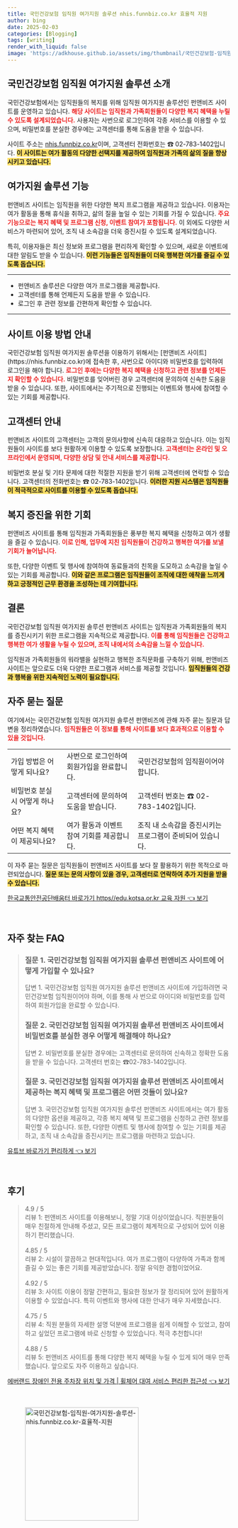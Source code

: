 ```yaml
---
title: 국민건강보험 임직원 여가지원 솔루션 nhis.funnbiz.co.kr 효율적 지원
author: bing
date: 2025-02-03
categories: [Blogging]
tags: [writing]
render_with_liquid: false
image: 'https://adkhouse.github.io/assets/img/thumbnail/국민건강보험-임직원-여가지원-솔루션-nhis.funnbiz.co.kr-효율적-지원.webp'
---
```



<h2 id='국민건강보험임직원여가지원솔루션소개'>국민건강보험 임직원 여가지원 솔루션 소개</h2>

<p>국민건강보험에서는 임직원들의 복지를 위해 임직원 여가지원 솔루션인 펀앤비즈 사이트를 운영하고 있습니다. <b><span style="color: #ee2323;">해당 사이트는 임직원과 가족회원들이 다양한 복지 혜택을 누릴 수 있도록 설계되었습니다.</span></b> 사용자는 사번으로 로그인하여 각종 서비스를 이용할 수 있으며, 비밀번호를 분실한 경우에는 고객센터를 통해 도움을 받을 수 있습니다.</p>

<p>사이트 주소는 <a href="https://nhis.funnbiz.co.kr">nhis.funnbiz.co.kr</a>이며, 고객센터 전화번호는 ☎ 02-783-1402입니다. <b><span style="background-color: #ffe066;">이 사이트는 여가 활동의 다양한 선택지를 제공하여 임직원과 가족의 삶의 질을 향상시키고 있습니다.</span></b></p>

<h2 id='여가지원솔루션기능'>여가지원 솔루션 기능</h2>

<p>펀앤비즈 사이트는 임직원을 위한 다양한 복지 프로그램을 제공하고 있습니다. 이용자는 여가 활동을 통해 휴식을 취하고, 삶의 질을 높일 수 있는 기회를 가질 수 있습니다. <b><span style="color: #ee2323;">주요 기능으로는 복지 혜택 및 프로그램 신청, 이벤트 참여가 포함됩니다.</span></b> 이 외에도 다양한 서비스가 마련되어 있어, 조직 내 소속감을 더욱 증진시킬 수 있도록 설계되었습니다.</p>

<p>특히, 이용자들은 최신 정보와 프로그램을 편리하게 확인할 수 있으며, 새로운 이벤트에 대한 알림도 받을 수 있습니다. <b><span style="background-color: #ffe066;">이런 기능들은 임직원들이 더욱 행복한 여가를 즐길 수 있도록 돕습니다.</span></b></p>

<hr />

<ul>
    <li>펀앤비즈 솔루션은 다양한 여가 프로그램을 제공합니다.</li>
    <li>고객센터를 통해 언제든지 도움을 받을 수 있습니다.</li>
    <li>로그인 후 관련 정보를 간편하게 확인할 수 있습니다.</li>
</ul>

<hr />

<h2 id='이용방법안내'>사이트 이용 방법 안내</h2>

<p>국민건강보험 임직원 여가지원 솔루션을 이용하기 위해서는 [펀앤비즈 사이트](https://nhis.funnbiz.co.kr)에 접속한 후, 사번으로 아이디와 비밀번호를 입력하여 로그인을 해야 합니다. <b><span style="color: #ee2323;">로그인 후에는 다양한 복지 혜택을 신청하고 관련 정보를 언제든지 확인할 수 있습니다.</span></b> 비밀번호를 잊어버린 경우 고객센터에 문의하여 신속한 도움을 받을 수 있습니다. 또한, 사이트에서는 주기적으로 진행되는 이벤트와 행사에 참여할 수 있는 기회를 제공합니다.</p>

<h2 id='고객센터안내'>고객센터 안내</h2>

<p>펀앤비즈 사이트의 고객센터는 고객의 문의사항에 신속히 대응하고 있습니다. 이는 임직원들이 사이트를 보다 원활하게 이용할 수 있도록 보장합니다. <b><span style="color: #ee2323;">고객센터는 온라인 및 오프라인에서 운영되며, 다양한 상담 및 안내 서비스를 제공합니다.</span></b></p>

<p>비밀번호 분실 및 기타 문제에 대한 적절한 지원을 받기 위해 고객센터에 연락할 수 있습니다. 고객센터의 전화번호는 ☎ 02-783-1402입니다. <b><span style="background-color: #ffe066;">이러한 지원 시스템은 임직원들이 적극적으로 사이트를 이용할 수 있도록 돕습니다.</span></b></p>

<h2 id='복지증진기회'>복지 증진을 위한 기회</h2>

<p>펀앤비즈 사이트를 통해 임직원과 가족회원들은 풍부한 복지 혜택을 신청하고 여가 생활을 즐길 수 있습니다. <b><span style="color: #ee2323;">이로 인해, 업무에 지친 임직원들이 건강하고 행복한 여가를 보낼 기회가 늘어납니다.</span></b></p>

<p>또한, 다양한 이벤트 및 행사에 참여하여 동료들과의 친목을 도모하고 소속감을 높일 수 있는 기회를 제공합니다. <b><span style="background-color: #ffe066;">이와 같은 프로그램은 임직원들이 조직에 대한 애착을 느끼게 하고 긍정적인 근무 환경을 조성하는 데 기여합니다.</span></b></p>

<h2 id='결론'>결론</h2>

<p>국민건강보험 임직원 여가지원 솔루션 펀앤비즈 사이트는 임직원과 가족회원들의 복지를 증진시키기 위한 프로그램을 지속적으로 제공합니다. <b><span style="color: #ee2323;">이를 통해 임직원들은 건강하고 행복한 여가 생활을 누릴 수 있으며, 조직 내에서의 소속감을 느낄 수 있습니다.</span></b></p>

<p>임직원과 가족회원들의 워라밸을 실현하고 행복한 조직문화를 구축하기 위해, 펀앤비즈 사이트는 앞으로도 더욱 다양한 프로그램과 서비스를 제공할 것입니다. <b><span style="background-color: #ffe066;">임직원들의 건강과 행복을 위한 지속적인 노력이 필요합니다.</span></b></p>

<h2 id='자주묻는질문'>자주 묻는 질문</h2>

<p>여기에서는 국민건강보험 임직원 여가지원 솔루션 펀앤비즈에 관해 자주 묻는 질문과 답변을 정리하였습니다. <b><span style="color: #ee2323;">임직원들은 이 정보를 통해 사이트를 보다 효과적으로 이용할 수 있을 것입니다.</span></b></p>

<table>
    <tr>
        <td>가입 방법은 어떻게 되나요?</td>
        <td>사번으로 로그인하여 회원가입을 완료합니다.</td>
        <td>국민건강보험의 임직원이어야 합니다.</td>
    </tr>
    <tr>
        <td>비밀번호 분실 시 어떻게 하나요?</td>
        <td>고객센터에 문의하여 도움을 받습니다.</td>
        <td>고객센터 번호는 ☎ 02-783-1402입니다.</td>
    </tr>
    <tr>
        <td>어떤 복지 혜택이 제공되나요?</td>
        <td>여가 활동과 이벤트 참여 기회를 제공합니다.</td>
        <td>조직 내 소속감을 증진시키는 프로그램이 준비되어 있습니다.</td>
    </tr>
</table>

<p>이 자주 묻는 질문은 임직원들이 펀앤비즈 사이트를 보다 잘 활용하기 위한 목적으로 마련되었습니다. <b><span style="background-color: #ffe066;">질문 또는 문의 사항이 있을 경우, 고객센터로 연락하여 추가 지원을 받을 수 있습니다.</span></b></p>


<p><a class="click-button" title="한국교통안전공단배움터 바로가기 https//edu.kotsa.or.kr 교육 자원" href="https://adkhouse.github.io/posts/%ED%95%9C%EA%B5%AD%EA%B5%90%ED%86%B5%EC%95%88%EC%A0%84%EA%B3%B5%EB%8B%A8%EB%B0%B0%EC%9B%80%ED%84%B0-%EB%B0%94%EB%A1%9C%EA%B0%80%EA%B8%B0-httpsedu.kotsa.or.kr-%EA%B5%90%EC%9C%A1-%EC%9E%90%EC%9B%90/" rel="dofollow">한국교통안전공단배움터 바로가기 https//edu.kotsa.or.kr 교육 자원 👈 보기</a></p><br>
<h2 id='자주_찾는_FAQ'>자주 찾는 FAQ</h2>
<div itemscope="" itemtype="https://schema.org/FAQPage"> 
<blockquote> 
<div itemscope="" itemprop="mainEntity" itemtype="https://schema.org/Question"> 
<h3 itemprop="name">질문 1. 국민건강보험 임직원 여가지원 솔루션 펀앤비즈 사이트에 어떻게 가입할 수 있나요?</h3> 
<div itemscope="" itemprop="acceptedAnswer" itemtype="https://schema.org/Answer"> 
<span itemprop="text"> 
<p>답변 1. 국민건강보험 임직원 여가지원 솔루션 펀앤비즈 사이트에 가입하려면 국민건강보험 임직원이어야 하며, 이를 통해 사 번으로 아이디와 비밀번호를 입력하여 회원가입을 완료할 수 있습니다.</p> 
</span> 
</div> 
</div> 
<div itemscope="" itemprop="mainEntity" itemtype="https://schema.org/Question"> 
<h3 itemprop="name">질문 2. 국민건강보험 임직원 여가지원 솔루션 펀앤비즈 사이트에서 비밀번호를 분실한 경우 어떻게 해결해야 하나요?</h3> 
<div itemscope="" itemprop="acceptedAnswer" itemtype="https://schema.org/Answer"> 
<span itemprop="text"> 
<p>답변 2. 비밀번호를 분실한 경우에는 고객센터로 문의하여 신속하고 정확한 도움을 받을 수 있습니다. 고객센터 번호는 ☎02-783-1402입니다.</p> 
</span> 
</div> 
</div> 
<div itemscope="" itemprop="mainEntity" itemtype="https://schema.org/Question"> 
<h3 itemprop="name">질문 3. 국민건강보험 임직원 여가지원 솔루션 펀앤비즈 사이트에서 제공하는 복지 혜택 및 프로그램은 어떤 것들이 있나요?</h3> 
<div itemscope="" itemprop="acceptedAnswer" itemtype="https://schema.org/Answer"> 
<span itemprop="text"> 
<p>답변 3. 국민건강보험 임직원 여가지원 솔루션 펀앤비즈 사이트에서는 여가 활동의 다양한 옵션을 제공하고, 각종 복지 혜택 및 프로그램을 신청하고 관련 정보를 확인할 수 있습니다. 또한, 다양한 이벤트 및 행사에 참여할 수 있는 기회를 제공하고, 조직 내 소속감을 증진시키는 프로그램을 마련하고 있습니다.</p> 
</span> 
</div> 
</div> 
</blockquote> 
</div>
<p><a class="click-button" title="유튜브 바로가기 편리하게" href="https://adkhouse.github.io/posts/%EC%9C%A0%ED%8A%9C%EB%B8%8C-%EB%B0%94%EB%A1%9C%EA%B0%80%EA%B8%B0-%ED%8E%B8%EB%A6%AC%ED%95%98%EA%B2%8C/" rel="dofollow">유튜브 바로가기 편리하게 👈 보기</a></p><br>
<h2 id='후기'>후기</h2>
<div itemscope itemtype="https://schema.org/Product">
  <blockquote>
  <div itemprop="review" itemscope itemtype="https://schema.org/Review">
      <div itemprop="reviewRating" itemscope itemtype="https://schema.org/Rating"> <span itemprop="ratingValue">4.9</span> / <span itemprop="bestRating">5</span> </div>
      <span itemprop="reviewBody">리뷰 1: 펀앤비즈 사이트를 이용해보니, 정말 기대 이상이었습니다. 직원분들이 매우 친절하게 안내해 주셨고, 모든 프로그램이 체계적으로 구성되어 있어 이용하기 편리했습니다.</span>
  </div>
  <br>
  <div itemprop="review" itemscope itemtype="https://schema.org/Review">
      <div itemprop="reviewRating" itemscope itemtype="https://schema.org/Rating"> <span itemprop="ratingValue">4.85</span> / <span itemprop="bestRating">5</span> </div>
      <span itemprop="reviewBody">리뷰 2: 시설이 깔끔하고 현대적입니다. 여가 프로그램이 다양하여 가족과 함께 즐길 수 있는 좋은 기회를 제공받았습니다. 정말 유익한 경험이었어요.</span>
  </div>
  <br>
  <div itemprop="review" itemscope itemtype="https://schema.org/Review">
      <div itemprop="reviewRating" itemscope itemtype="https://schema.org/Rating"> <span itemprop="ratingValue">4.92</span> / <span itemprop="bestRating">5</span> </div>
      <span itemprop="reviewBody">리뷰 3: 사이트 이용이 정말 간편하고, 필요한 정보가 잘 정리되어 있어 원활하게 이용할 수 있었습니다. 특히 이벤트와 행사에 대한 안내가 매우 자세했습니다.</span>
  </div>
  <br>
  <div itemprop="review" itemscope itemtype="https://schema.org/Review">
      <div itemprop="reviewRating" itemscope itemtype="https://schema.org/Rating"> <span itemprop="ratingValue">4.75</span> / <span itemprop="bestRating">5</span> </div>
      <span itemprop="reviewBody">리뷰 4: 직원 분들의 자세한 설명 덕분에 프로그램을 쉽게 이해할 수 있었고, 참여하고 싶었던 프로그램에 바로 신청할 수 있었습니다. 적극 추천합니다!</span>
  </div>
  <br>
  <div itemprop="review" itemscope itemtype="https://schema.org/Review">
      <div itemprop="reviewRating" itemscope itemtype="https://schema.org/Rating"> <span itemprop="ratingValue">4.88</span> / <span itemprop="bestRating">5</span> </div>
      <span itemprop="reviewBody">리뷰 5: 펀앤비즈 사이트를 통해 다양한 복지 혜택을 누릴 수 있게 되어 매우 만족했습니다. 앞으로도 자주 이용하고 싶습니다.</span>
  </div>
  </blockquote>
</div>
<p><a class="click-button" title="에버랜드 장애인 전용 주차장 위치 및 가격 | 휠체어 대여 서비스 편리한 접근성" href="https://adkhouse.github.io/posts/%EC%97%90%EB%B2%84%EB%9E%9C%EB%93%9C-%EC%9E%A5%EC%95%A0%EC%9D%B8-%EC%A0%84%EC%9A%A9-%EC%A3%BC%EC%B0%A8%EC%9E%A5-%EC%9C%84%EC%B9%98-%EB%B0%8F-%EA%B0%80%EA%B2%A9-%ED%9C%A0%EC%B2%B4%EC%96%B4-%EB%8C%80%EC%97%AC-%EC%84%9C%EB%B9%84%EC%8A%A4-%ED%8E%B8%EB%A6%AC%ED%95%9C-%EC%A0%91%EA%B7%BC%EC%84%B1/" rel="dofollow">에버랜드 장애인 전용 주차장 위치 및 가격 | 휠체어 대여 서비스 편리한 접근성 👈 보기</a></p><br>
<figure class="image"><img src="https://adkhouse.github.io/assets/img/thumbnail/국민건강보험-임직원-여가지원-솔루션-nhis.funnbiz.co.kr-효율적-지원.webp" alt="국민건강보험-임직원-여가지원-솔루션-nhis.funnbiz.co.kr-효율적-지원" width="256" height="256"></figure>